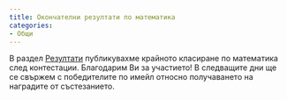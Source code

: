 ```yaml
---
title: Окончателни резултати по математика
categories:
- Общи
---
```

В раздел [Резултати](/results/) публикувахме крайното класиране по математика след контестации. Благодарим Ви за участието! В следващите дни ще се свържем с победителите по имейл относно получаването на наградите от състезанието. 